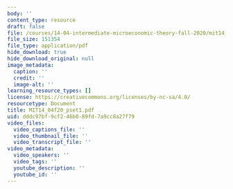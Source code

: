 ```yaml
---
body: ''
content_type: resource
draft: false
file: /courses/14-04-intermediate-microeconomic-theory-fall-2020/mit14_04f20_pset1.pdf
file_size: 151354
file_type: application/pdf
hide_download: true
hide_download_original: null
image_metadata:
  caption: ''
  credit: ''
  image-alt: ''
learning_resource_types: []
license: https://creativecommons.org/licenses/by-nc-sa/4.0/
resourcetype: Document
title: MIT14_04f20_pset1.pdf
uid: dddc97bf-9cf2-46b0-89fd-7a9cc8a27f79
video_files:
  video_captions_file: ''
  video_thumbnail_file: ''
  video_transcript_file: ''
video_metadata:
  video_speakers: ''
  video_tags: ''
  youtube_description: ''
  youtube_id: ''
---
```

